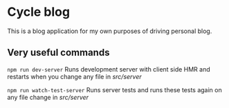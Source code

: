 Cycle blog
==================

This is a blog application for my own purposes of driving personal blog.

## Very useful commands

`npm run dev-server` Runs development server with client side HMR and restarts when you change any file in _src/server_

`npm run watch-test-server` Runs server tests and runs these tests again on any file change in _src/server_ 

